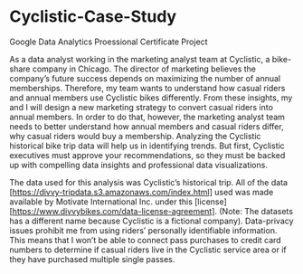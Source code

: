 # Cyclistic-Case-Study
Google Data Analytics Proessional Certificate Project

As a data analyst working in the marketing analyst team at Cyclistic, a bike-share company in Chicago. The director of marketing believes the company’s future success depends on maximizing the number of annual memberships. Therefore, my team wants to understand how casual riders and annual members use Cyclistic bikes differently. From these insights, my and I will design a new marketing strategy to convert casual riders into annual members.
 In order to do that, however, the marketing analyst team needs to better understand how annual members and casual riders differ, why casual riders would buy a membership. Analyzing the Cyclistic historical bike trip data will help us in identifying trends. But first, Cyclistic executives must approve your recommendations, so they must be backed up with compelling data insights and professional data visualizations.

The data used for this analysis was Cyclistic’s historical trip. All of the data [https://divvy-tripdata.s3.amazonaws.com/index.html]  used  was made available by Motivate International Inc. under this [license] [https://www.divvybikes.com/data-license-agreement]. (Note: The datasets has a different name because Cyclistic is a fictional company). Data-privacy issues prohibit me from using riders’ personally identifiable information. This means that I won’t be able to connect pass purchases to credit card numbers to determine if casual riders live in the Cyclistic service area or if they have purchased multiple single passes.
